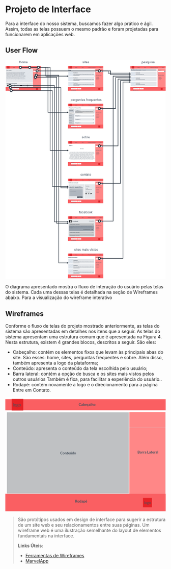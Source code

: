 
# Projeto de Interface

Para a interface do nosso sistema, buscamos fazer algo prático e ágil. Assim, todas as telas possuem o mesmo padrão e foram projetadas para funcionarem em aplicações web.


## User Flow

![Exemplo de UserFlow](images/fluxo.usuarios.png)

O diagrama apresentado mostra o fluxo de interação do usuário pelas telas do sistema. Cada uma dessas telas é detalhada na seção de Wireframes abaixo. Para a visualização do wireframe interativo


## Wireframes
Conforme o fluxo de telas do projeto mostrado anteriormente, as telas do sistema são apresentadas em detalhes nos itens que a seguir. As telas do sistema apresentam uma estrutura comum que é apresentada na Figura 4. Nesta estrutura, existem 4 grandes blocos, descritos a seguir. São eles:
 - Cabeçalho: contém os elementos fixos que levam às principais abas do site. São esses: home, sites, perguntas frequentes e sobre. Além disso, também apresenta a logo da plataforma;
- Conteúdo: apresenta o conteúdo da tela escolhida pelo usuário;
- Barra lateral: contém a opção de busca e os sites mais vistos pelos outros usuários Também é fixa, para facilitar a experiência do usuário..
- Rodapé: contém novamente a logo e o direcionamento para a página Entre em Contato.

![Exemplo de Wireframe](images/estrutura.site.png)

> São protótipos usados em design de interface para sugerir a
> estrutura de um site web e seu relacionamentos entre suas
> páginas. Um wireframe web é uma ilustração semelhante do
> layout de elementos fundamentais na interface.
> 
> **Links Úteis**:
> - [Ferramentas de Wireframes](https://rockcontent.com/blog/wireframes/)
> - [MarvelApp](https://marvelapp.com/developers/documentation/tutorials/)
